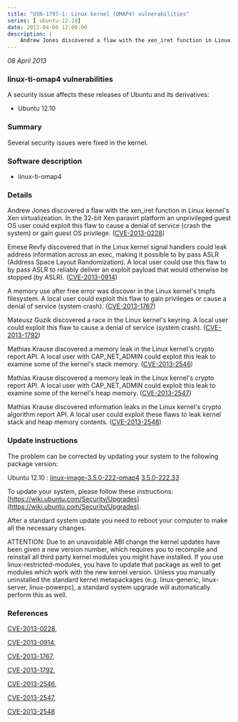```yaml
---
title: "USN-1797-1: Linux kernel (OMAP4) vulnerabilities"
series: [ ubuntu-12.10]
date: 2013-04-08 12:00:00
description: |
    Andrew Jones discovered a flaw with the xen_iret function in Linux kernel&#39;s Xen virtualizeation. In the 32-bit Xen paravirt platform an unprivileged guest OS user could exploit this flaw to cause a denial of service (crash the system) or gain guest OS privilege. ([CVE-2013-0228](http://people.ubuntu.com/~ubuntu-security/cve/CVE-2013-0228))
--- 
```

 
 

*08 April 2013*

### linux-ti-omap4 vulnerabilities

A security issue affects these releases of Ubuntu and its derivatives:

* Ubuntu 12.10

### Summary

Several security issues were fixed in the kernel. 

### Software description

* linux-ti-omap4 

### Details

Andrew Jones discovered a flaw with the xen_iret function in Linux kernel&#39;s Xen virtualizeation. In the 32-bit Xen paravirt platform an unprivileged guest OS user could exploit this flaw to cause a denial of service (crash the system) or gain guest OS privilege. ([CVE-2013-0228](http://people.ubuntu.com/~ubuntu-security/cve/CVE-2013-0228))

Emese Revfy discovered that in the Linux kernel signal handlers could leak address information across an exec, making it possible to by pass ASLR (Address Space Layout Randomization). A local user could use this flaw to by pass ASLR to reliably deliver an exploit payload that would otherwise be stopped (by ASLR). ([CVE-2013-0914](http://people.ubuntu.com/~ubuntu-security/cve/CVE-2013-0914))

A memory use after free error was discover in the Linux kernel&#39;s tmpfs filesystem. A local user could exploit this flaw to gain privileges or cause a denial of service (system crash). ([CVE-2013-1767](http://people.ubuntu.com/~ubuntu-security/cve/CVE-2013-1767))

Mateusz Guzik discovered a race in the Linux kernel&#39;s keyring. A local user could exploit this flaw to cause a denial of service (system crash). ([CVE-2013-1792](http://people.ubuntu.com/~ubuntu-security/cve/CVE-2013-1792))

Mathias Krause discovered a memory leak in the Linux kernel&#39;s crypto report API. A local user with CAP_NET_ADMIN could exploit this leak to examine some of the kernel&#39;s stack memory. ([CVE-2013-2546](http://people.ubuntu.com/~ubuntu-security/cve/CVE-2013-2546))

Mathias Krause discovered a memory leak in the Linux kernel&#39;s crypto report API. A local user with CAP_NET_ADMIN could exploit this leak to examine some of the kernel&#39;s heap memory. ([CVE-2013-2547](http://people.ubuntu.com/~ubuntu-security/cve/CVE-2013-2547))

Mathias Krause discovered information leaks in the Linux kernel&#39;s crypto algorithm report API. A local user could exploit these flaws to leak kernel stack and heap memory contents. ([CVE-2013-2548](http://people.ubuntu.com/~ubuntu-security/cve/CVE-2013-2548)) 

### Update instructions

The problem can be corrected by updating your system to the following package version:

Ubuntu 12.10
 : [linux-image-3.5.0-222-omap4](https://launchpad.net/ubuntu/+source/linux-ti-omap4) <span> [3.5.0-222.33](https://launchpad.net/ubuntu/+source/linux-ti-omap4/3.5.0-222.33) </span> 

To update your system, please follow these instructions: [https://wiki.ubuntu.com/Security/Upgrades](https://wiki.ubuntu.com/Security/Upgrades).

After a standard system update you need to reboot your computer to make all the necessary changes.

ATTENTION: Due to an unavoidable ABI change the kernel updates have been given a new version number, which requires you to recompile and reinstall all third party kernel modules you might have installed. If you use linux-restricted-modules, you have to update that package as well to get modules which work with the new kernel version. Unless you manually uninstalled the standard kernel metapackages (e.g. linux-generic, linux-server, linux-powerpc), a standard system upgrade will automatically perform this as well. 

### References

 
 [CVE-2013-0228](http://people.ubuntu.com/~ubuntu-security/cve/CVE-2013-0228), 

 [CVE-2013-0914](http://people.ubuntu.com/~ubuntu-security/cve/CVE-2013-0914), 

 [CVE-2013-1767](http://people.ubuntu.com/~ubuntu-security/cve/CVE-2013-1767), 

 [CVE-2013-1792](http://people.ubuntu.com/~ubuntu-security/cve/CVE-2013-1792), 

 [CVE-2013-2546](http://people.ubuntu.com/~ubuntu-security/cve/CVE-2013-2546), 

 [CVE-2013-2547](http://people.ubuntu.com/~ubuntu-security/cve/CVE-2013-2547), 

 [CVE-2013-2548](http://people.ubuntu.com/~ubuntu-security/cve/CVE-2013-2548)
 

